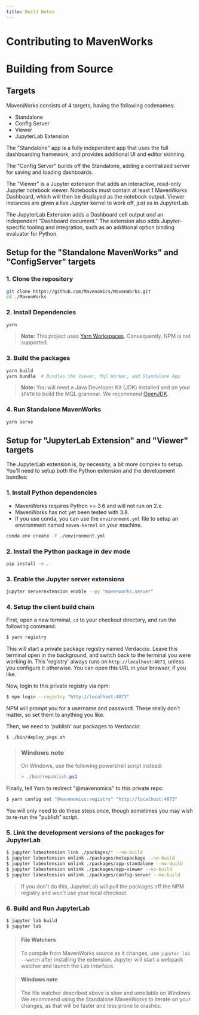 ```yaml
---
title: Build Notes
---
```


# Contributing to MavenWorks

<!-- Notes here about repo policy- don't be evil, issue labeling/etc., links
    to pre-baked good-first-issue searches, etc. -->

# Building from Source

## Targets

MavenWorks consists of 4 targets, having the following codenames:

- Standalone
- Config Server
- Viewer
- JupyterLab Extension

The "Standalone" app is a fully independent app that uses the full dashboarding
framework, and provides additional UI and editor skinning.

The "Config Server" builds off the Standalone, adding a centralized server for
saving and loading dashboards.

The "Viewer" is a Jupyter extension that adds an interactive, read-only
Jupyter notebook viewer. Notebooks must contain at least 1 MavenWorks Dashboard,
which will then be displayed as the notebook output. Viewer instances are given
a live Jupyter kernel to work off, just as in JupyterLab.

The JupyterLab Extension adds a Dashboard cell output _and_ an independent
"Dashboard document." The extension also adds Jupyter-specific tooling and
integration, such as an additional option binding evaluator for Python.

## Setup for the "Standalone MavenWorks" and "ConfigServer" targets

### 1. Clone the repository
```bash
git clone https://github.com/Mavenomics/MavenWorks.git
cd ./MavenWorks
```

### 2. Install Dependencies
```bash
yarn
```

> **Note:** This project uses
> [Yarn Workspaces](https://yarnpkg.com/lang/en/docs/workspaces/). Consequently,
> NPM is not supported.

### 3. Build the packages
```bash
yarn build
yarn bundle  # Bundles the Viewer, Mql Worker, and Standalone App
```

> **Note:** You will need a Java Developer Kit (JDK) installed and on your
> `$PATH` to build the MQL grammar. We recommend
> [OpenJDK](https://openjdk.java.net/).

### 4. Run Standalone MavenWorks
```bash
yarn serve
```

## Setup for "JupyterLab Extension" and "Viewer" targets

The JupyterLab extension is, by necessity, a bit more complex to setup. You'll
need to setup both the Python extension and the development bundles:

### 1. Install Python dependencies
- MavenWorks requires Python >= 3.6 and will not run on 2.x.
- MavenWorks has not yet been tested with 3.8.
- If you use conda, you can use the `environment.yml` file to setup an
environment named `maven-kernel` on your machine.
```bash
conda env create -f ./environment.yml
```

### 2. Install the Python package in dev mode
```bash
pip install -e .
```

### 3. Enable the Jupyter server extensions
```bash
jupyter serverextension enable --py "mavenworks.server"
```

### 4. Setup the client build chain

First, open a new terminal, `cd` to your checkout directory, and run the
following command:

```sh
$ yarn registry
```

This will start a private package registry named Verdaccio. Leave this terminal
open in the background, and switch back to the terminal you were working in.
This 'registry' always runs on `http://localhost:4873`, unless you configure it
otherwise. You can open this URL in your browser, if you like.

Now, login to this private registry via npm:

```sh
$ npm login --registry "http://localhost:4873"
```

NPM will prompt you for a username and password. These really don't matter, so
set them to anything you like.

Then, we need to 'publish' our packages to Verdaccio:

```sh
$ ./bin/deploy_pkgs.sh
```

> ### Windows note
>
> On Windows, use the following powershell script instead:
>
> ```ps1
> > ./bin/republish.ps1
> ```

Finally, tell Yarn to redirect "@mavenomics" to this private repo:

```sh
$ yarn config set "@mavenomics:registry" "http://localhost:4873"
```

You will only need to do these steps once, though sometimes you may wish to re-run
the "publish" script.

### 5. Link the development versions of the packages for JupyterLab
```sh
$ jupyter labextension link ./packages/* --no-build
$ jupyter labextension unlink ./packages/metapackage --no-build
$ jupyter labextension unlink ./packages/app-standalone --no-build
$ jupyter labextension unlink ./packages/app-viewer --no-build
$ jupyter labextension unlink ./packages/config-server --no-build
```
> If you don't do this, JupyterLab will pull the packages off the NPM registry
> and won't use your local checkout.

### 6. Build and Run JupyterLab

```sh
$ jupyter lab build
$ jupyter lab
```
> #### File Watchers
>
> To compile from MavenWorks source as it changes, use `jupyter lab --watch` after
> installing the extension. Jupyter will start a webpack watcher and launch
> the Lab interface.

> #### Windows note
>
> The file watcher described above is slow and unreliable on Windows. We
> recommend using the Standalone MavenWorks to iterate on your changes, as
> that will be faster and less prone to crashes.
